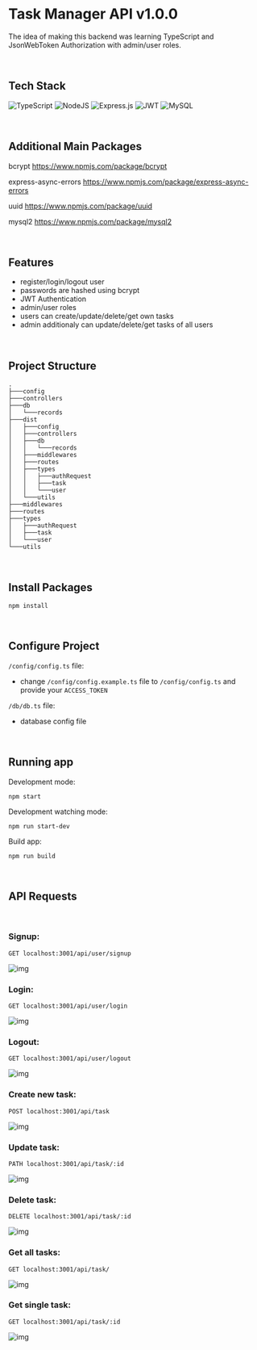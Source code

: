 # Task Manager API v1.0.0

The idea of making this backend was learning TypeScript and JsonWebToken Authorization with admin/user roles.

<br>

## Tech Stack

![TypeScript](https://img.shields.io/badge/typescript-%23007ACC.svg?style=for-the-badge&logo=typescript&logoColor=white)
![NodeJS](https://img.shields.io/badge/node.js-6DA55F?style=for-the-badge&logo=node.js&logoColor=white)
![Express.js](https://img.shields.io/badge/express.js-%23404d59.svg?style=for-the-badge&logo=express&logoColor=%2361DAFB)
![JWT](https://img.shields.io/badge/JWT-black?style=for-the-badge&logo=JSON%20web%20tokens)
![MySQL](https://img.shields.io/badge/mysql-%2300f.svg?style=for-the-badge&logo=mysql&logoColor=white)

<br>

## Additional Main Packages

bcrypt
https://www.npmjs.com/package/bcrypt

express-async-errors
https://www.npmjs.com/package/express-async-errors

uuid
https://www.npmjs.com/package/uuid

mysql2
https://www.npmjs.com/package/mysql2

<br>

## Features

- register/login/logout user
- passwords are hashed using bcrypt
- JWT Authentication
- admin/user roles
- users can create/update/delete/get own tasks
- admin additionaly can update/delete/get tasks of all users

<br>

## Project Structure
    .
    ├───config
    ├───controllers
    ├───db
    │   └───records
    ├───dist
    │   ├───config
    │   ├───controllers
    │   ├───db
    │   │   └───records
    │   ├───middlewares
    │   ├───routes
    │   ├───types
    │   │   ├───authRequest
    │   │   ├───task
    │   │   └───user
    │   └───utils
    ├───middlewares
    ├───routes
    ├───types
    │   ├───authRequest
    │   ├───task
    │   └───user
    └───utils

<br>

## Install Packages

    npm install

<br>

## Configure Project

`/config/config.ts` file:

- change `/config/config.example.ts` file to `/config/config.ts` and provide your  `ACCESS_TOKEN`

`/db/db.ts` file:
- database config file

<br>

## Running app

Development mode:

    npm start

Development watching mode:

    npm run start-dev

Build app:

    npm run build

<br>

## API Requests

<br>

### Signup:

`GET localhost:3001/api/user/signup`

![img](/res/Code_JOMkF6LOV2.png)

### Login:

`GET localhost:3001/api/user/login`

![img](/res/Code_237ltlICVi.png)

### Logout:

`GET localhost:3001/api/user/logout`

![img](/res/Code_5tcXzZeryf.png)

### Create new task:

`POST localhost:3001/api/task`

![img](/res/Code_gKmkmnkWJ0.png)

### Update task:

`PATH localhost:3001/api/task/:id`

![img](/res/Code_HW02i1DpRI.png)

### Delete task:

`DELETE localhost:3001/api/task/:id`

![img](/res/Code_gL0jOD5OeP.png)

### Get all tasks:

`GET localhost:3001/api/task/`

![img](/res/Code_8L1r46JWPD.png)

### Get single task:

`GET localhost:3001/api/task/:id`

![img](/res/Code_mFrX9O6mRm.png)